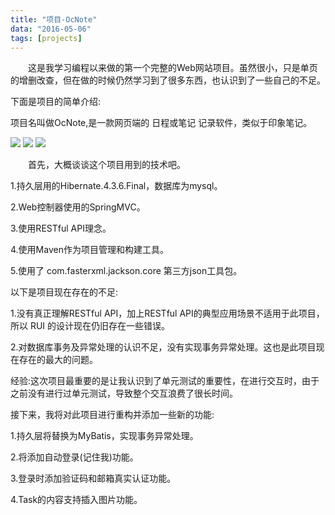 ```yaml
---
title: "项目-OcNote"
data: "2016-05-06"
tags: [projects]
---
```


&emsp;&emsp;这是我学习编程以来做的第一个完整的Web网站项目。虽然很小，只是单页的增删改查，但在做的时候仍然学习到了很多东西，也认识到了一些自己的不足。

下面是项目的简单介绍:

项目名叫做OcNote,是一款网页端的 日程或笔记 记录软件，类似于印象笔记。

<img src="http://7xtdq2.com1.z0.glb.clouddn.com/ocnote_2.PNG">

<img src="http://7xtdq2.com1.z0.glb.clouddn.com/ocnote_1.PNG">

<img src="http://7xtdq2.com1.z0.glb.clouddn.com/ocnote_3.PNG">

&emsp;&emsp;首先，大概谈谈这个项目用到的技术吧。

1.持久层用的Hibernate.4.3.6.Final，数据库为mysql。

2.Web控制器使用的SpringMVC。

3.使用RESTful API理念。

4.使用Maven作为项目管理和构建工具。

5.使用了 com.fasterxml.jackson.core 第三方json工具包。


以下是项目现在存在的不足:

1.没有真正理解RESTful API，加上RESTful API的典型应用场景不适用于此项目，所以 RUI 的设计现在仍旧存在一些错误。

2.对数据库事务及异常处理的认识不足，没有实现事务异常处理。这也是此项目现在存在的最大的问题。


经验:这次项目最重要的是让我认识到了单元测试的重要性，在进行交互时，由于之前没有进行过单元测试，导致整个交互浪费了很长时间。

接下来，我将对此项目进行重构并添加一些新的功能:

1.持久层将替换为MyBatis，实现事务异常处理。

2.将添加自动登录(记住我)功能。

3.登录时添加验证码和邮箱真实认证功能。

4.Task的内容支持插入图片功能。




